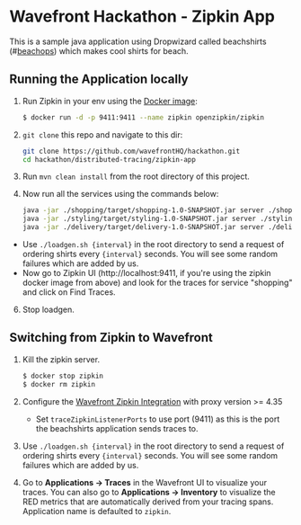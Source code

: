 # Wavefront Hackathon - Zipkin App

This is a sample java application using Dropwizard called beachshirts (#[beachops](https://medium.com/@matthewzeier/thoughts-from-an-operations-wrangler-how-we-use-alerts-to-monitor-wavefront-71329c5e57a8)) which makes cool shirts for beach.


## Running the Application locally

1. Run Zipkin in your env using the [Docker image](https://zipkin.io/pages/quickstart.html):

   ```bash
   $ docker run -d -p 9411:9411 --name zipkin openzipkin/zipkin
   ```

2. `git clone` this repo and navigate to this dir:

   ```bash
   git clone https://github.com/wavefrontHQ/hackathon.git
   cd hackathon/distributed-tracing/zipkin-app
   ```

4. Run `mvn clean install` from the root directory of this project.

5. Now run all the services using the commands below:

   ```bash
   java -jar ./shopping/target/shopping-1.0-SNAPSHOT.jar server ./shopping/app.yaml
   java -jar ./styling/target/styling-1.0-SNAPSHOT.jar server ./styling/app.yaml
   java -jar ./delivery/target/delivery-1.0-SNAPSHOT.jar server ./delivery/app.yaml
   ```

- Use `./loadgen.sh {interval}` in the root directory to send a request of ordering shirts every `{interval}` seconds. You will see some random failures which are added by us.
- Now go to Zipkin UI (http://localhost:9411, if you're using the zipkin docker image from above) and look for the traces for service "shopping" and click on Find Traces.

6. Stop loadgen.

## Switching from Zipkin to Wavefront
1. Kill the zipkin server.

   ```bash
   $ docker stop zipkin
   $ docker rm zipkin
   ```

2. Configure the [Wavefront Zipkin Integration](https://docs.wavefront.com/zipkin.html#zipkin-integration-setup) with proxy version >= 4.35
   * Set `traceZipkinListenerPorts` to use port (9411) as this is the port the beachshirts application sends traces to.

3. Use `./loadgen.sh {interval}` in the root directory to send a request of ordering shirts every `{interval}` seconds. You will see some random failures which are added by us.

4. Go to **Applications -> Traces** in the Wavefront UI to visualize your traces. You can also go to **Applications -> Inventory** to visualize the RED metrics that are automatically derived from your tracing spans. Application name is defaulted to `zipkin`.
